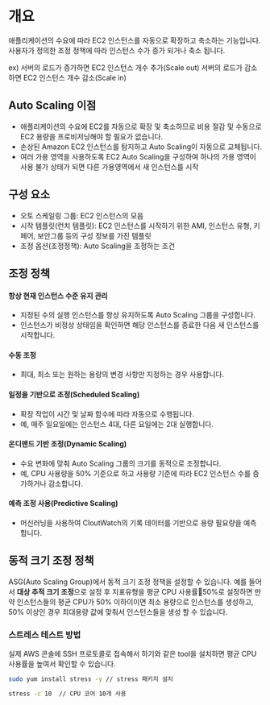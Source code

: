 
# 개요
애플리케이션의 수요에 따라 EC2 인스턴스를 자동으로 확장하고 축소하는 기능입니다. 
사용자가 정의한 조정 정책에 따라 인스턴스 수가 증가 되거나 축소 됩니다. 

ex) 
서버의 로드가 증가하면 EC2 인스턴스 개수 추가(Scale out)
서버의 로드가 감소하면 EC2 인스턴스 개수 감소(Scale in)

## Auto Scaling 이점
- 애플리케이션의 수요에 EC2를 자동으로 확장 및 축소하므로 비용 절감 및 수동으로 EC2 용량을 프로비저닝해야 할 필요가 없습니다.
- 손상된 Amazon EC2 인스턴스를 탐지하고 Auto Scaling이 자동으로 교체됩니다.
- 여러 가용 영역을 사용하도록 EC2 Auto Scaling을 구성하여 하나의 가용 영역이 사용 불가 상태가 되면 다른 가용영역에서 새 인스턴스를 시작 
## 구성 요소
- 오토 스케일링 그룹: EC2 인스턴스의 모음
- 시작 템플릿(런치 템플릿): EC2 인스턴스를 시작하기 위한 AMI, 인스턴스 유형, 키 페어, 보안그룹 등의 구성 정보를 가진 템플릿
- 조정 옵션(조정정책): Auto Scaling을 조정하는 조건

## 조정 정책
#### 항상 현재 인스턴스 수준 유지 관리
- 지정된 수의 실행 인스턴스를 항상 유지하도록 Auto Scaling 그룹을 구성합니다.
- 인스턴스가 비정상 상태임을 확인하면 해당 인스턴스를 종료한 다음 새 인스턴스를 시작합니다.
#### 수동 조정
- 최대, 최소 또는 원하는 용량의 변경 사항만 지정하는 경우 사용합니다.
#### 일정을 기반으로 조정(Scheduled Scaling)
- 확장 작업이 시간 및 날짜 함수에 따라 자동으로 수행됩니다.
- 예, 매주 일요일에는 인스턴스 4대, 다른 요일에는 2대 실행합니다.
#### 온디맨드 기반 조정(Dynamic Scaling)
- 수요 변화에 맞춰 Auto Scaling 그룹의 크기를 동적으로 조정합니다.
- 예, CPU 사용량을 50% 기준으로 하고 사용량 기준에 따라 EC2 인스턴스 수를 증가하거나 감소합니다.
#### 예측 조정 사용(Predictive Scaling)
- 머신러닝을 사용하여 CloutWatch의 기록 데이터를 기반으로 용량 필요량을 예측합니다.

## 동적 크기 조정 정책
ASG(Auto Scaling Group)에서 동적 크기 조정 정책을 설정할 수 있습니다.
예를 들어서 **대상 추적 크기 조정**으로 설정 후 지표유형을 평균 CPU 사용률50%로 설정하면 만약 인스턴스들의 평균 CPU가 50% 이하이이면 최소 용량으로 인스턴스를 생성하고, 50% 이상인 경우 최대용량 값에 맞춰서 인스턴스들을 생성 할 수 있습니다.


### 스트레스 테스트 방법
실제 AWS 콘솔에 SSH 프로토콜로 접속해서 하기와 같은 tool을 설치하면 평균 CPU 사용률을 높여서 확인할 수 있습니다.

```sh
sudo yum install stress -y // stress 패키지 설치

stress -c 10  // CPU 코어 10개 사용
```
